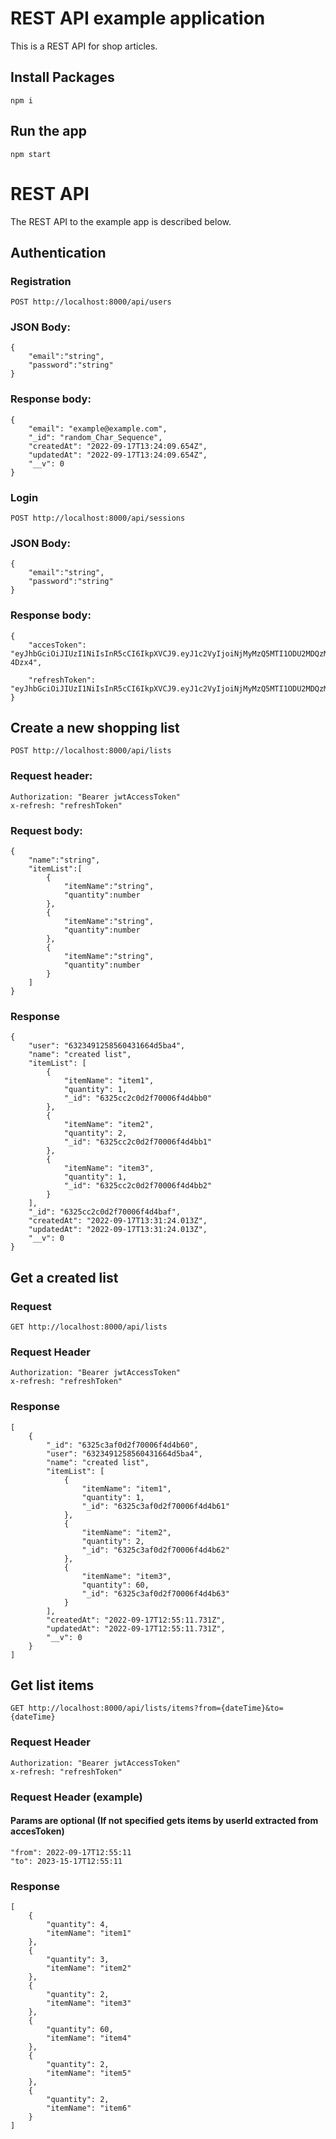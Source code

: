 # REST API example application

This is a REST API for shop articles.

## Install Packages

    npm i

## Run the app

    npm start

# REST API

The REST API to the example app is described below.

## Authentication

### Registration

`POST http://localhost:8000/api/users`

### JSON Body:

    {
        "email":"string",
        "password":"string"
    }

### Response body:

    {
        "email": "example@example.com",
        "_id": "random_Char_Sequence",
        "createdAt": "2022-09-17T13:24:09.654Z",
        "updatedAt": "2022-09-17T13:24:09.654Z",
        "__v": 0
    }

### Login

`POST http://localhost:8000/api/sessions`

### JSON Body:

    {
        "email":"string",
        "password":"string"
    }

### Response body:

    {
        "accesToken": "eyJhbGciOiJIUzI1NiIsInR5cCI6IkpXVCJ9.eyJ1c2VyIjoiNjMyMzQ5MTI1ODU2MDQzMTY2NGQ1YmE0Iiwic2Vzc2lvbiI6IjYzMjVjYTI1MGQyZjcwMDA2ZjRkNGJhNiIsImlhdCI6MTY2MzQyMDk2NSwiZXhwIjoxNjYzNDIxNTY1fQ.03fTEDHplNaOm96EnjpJOjFTrxjcDaLjFFqCW-4Dzx4",

        "refreshToken": "eyJhbGciOiJIUzI1NiIsInR5cCI6IkpXVCJ9.eyJ1c2VyIjoiNjMyMzQ5MTI1ODU2MDQzMTY2NGQ1YmE0IiwidmFsaWQiOnRydWUsInVzZXJBZ2VudCI6IlBvc3RtYW5SdW50aW1lLzcuMjkuMiIsIl9pZCI6IjYzMjVjYTI1MGQyZjcwMDA2ZjRkNGJhNiIsImNyZWF0ZWRBdCI6IjIwMjItMDktMTdUMTM6MjI6NDUuMTE0WiIsInVwZGF0ZWRBdCI6IjIwMjItMDktMTdUMTM6MjI6NDUuMTE0WiIsIl9fdiI6MCwiaWF0IjoxNjYzNDIwOTY1LCJleHAiOjE2OTQ5Nzg1NjV9.YDJRtBVCSNkC6fZrQ5YkbVKP7fHr4omfuKh64FDWpLM"
    }

## Create a new shopping list

`POST http://localhost:8000/api/lists`
### Request header:

    Authorization: "Bearer jwtAccessToken"
    x-refresh: "refreshToken"

### Request body: 

    {
        "name":"string",
        "itemList":[
            {
                "itemName":"string",
                "quantity":number
            },
            {
                "itemName":"string",
                "quantity":number
            },
            {
                "itemName":"string",
                "quantity":number
            }
        ]
    }

### Response

    {
        "user": "6323491258560431664d5ba4",
        "name": "created list",
        "itemList": [
            {
                "itemName": "item1",
                "quantity": 1,
                "_id": "6325cc2c0d2f70006f4d4bb0"
            },
            {
                "itemName": "item2",
                "quantity": 2,
                "_id": "6325cc2c0d2f70006f4d4bb1"
            },
            {
                "itemName": "item3",
                "quantity": 1,
                "_id": "6325cc2c0d2f70006f4d4bb2"
            }
        ],
        "_id": "6325cc2c0d2f70006f4d4baf",
        "createdAt": "2022-09-17T13:31:24.013Z",
        "updatedAt": "2022-09-17T13:31:24.013Z",
        "__v": 0
    }

## Get a created list

### Request

`GET http://localhost:8000/api/lists`

### Request Header

    Authorization: "Bearer jwtAccessToken"
    x-refresh: "refreshToken"

### Response

    [
        {
            "_id": "6325c3af0d2f70006f4d4b60",
            "user": "6323491258560431664d5ba4",
            "name": "created list",
            "itemList": [
                {
                    "itemName": "item1",
                    "quantity": 1,
                    "_id": "6325c3af0d2f70006f4d4b61"
                },
                {
                    "itemName": "item2",
                    "quantity": 2,
                    "_id": "6325c3af0d2f70006f4d4b62"
                },
                {
                    "itemName": "item3",
                    "quantity": 60,
                    "_id": "6325c3af0d2f70006f4d4b63"
                }
            ],
            "createdAt": "2022-09-17T12:55:11.731Z",
            "updatedAt": "2022-09-17T12:55:11.731Z",
            "__v": 0
        }
    ]

## Get list items

`GET http://localhost:8000/api/lists/items?from={dateTime}&to={dateTime}`

### Request Header

    Authorization: "Bearer jwtAccessToken"
    x-refresh: "refreshToken"
    
### Request Header (example)
#### Params are optional (If not specified gets items by userId extracted from accesToken)

    "from": 2022-09-17T12:55:11
    "to": 2023-15-17T12:55:11

### Response

    [
        {
            "quantity": 4,
            "itemName": "item1"
        },
        {
            "quantity": 3,
            "itemName": "item2"
        },
        {
            "quantity": 2,
            "itemName": "item3"
        },
        {
            "quantity": 60,
            "itemName": "item4"
        },
        {
            "quantity": 2,
            "itemName": "item5"
        },
        {
            "quantity": 2,
            "itemName": "item6"
        }
    ]
